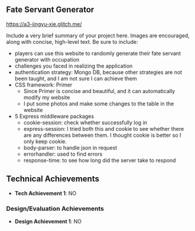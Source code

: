 ## Fate Servant Generator

https://a3-jingyu-xie.glitch.me/

Include a very brief summary of your project here. Images are encouraged, along with concise, high-level text. Be sure to include:

- players can use this website to randomly generate their fate servant generator with occupation
- challenges you faced in realizing the application
- authentication strategy: Mongo DB, because other strategies are not been taught, and I am not sure I can achieve them
- CSS framework: Primer
  - Since Primer is concise and beautiful, and it can automatically modify my website
  - I put some photos and make some changes to the table in the website
- 5 Express middleware packages
  - cookie-session: check whether successfully log in
  - express-session: I tried both this and cookie to see whether there are any differences between them. I thought cookie is better       so I only keep cookie.
  - body-parser: to handle json in request
  - errorhandler: used to find errors
  - response-time: to see how long did the server take to respond

## Technical Achievements
- **Tech Achievement 1**: NO

### Design/Evaluation Achievements
- **Design Achievement 1**: NO
